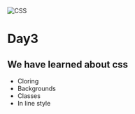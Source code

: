 
![CSS](https://www.bitdegree.org/learn/storage/media/images/css-tutorial-img1-01.o.png)


# Day3
## We have learned about css
* Cloring
* Backgrounds
* Classes
* In line style